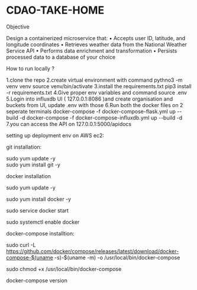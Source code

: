 # CDAO-TAKE-HOME

Objective

Design a containerized microservice that:
• Accepts user ID, latitude, and longitude coordinates
• Retrieves weather data from the National Weather Service API
• Performs data enrichment and transformation
• Persists processed data to a database of your choice

How to run locally ?

1.clone the repo
2.create virtual environment with command
    pythno3 -m venv venv
    source venv/bin/activate
3.install the requirements.txt
    pip3 install -r requirements.txt
4.Give proper env variables and command source .env
5.Login into influxdb UI ( 127.0.0.1:8086 )and create organisation and buckets from UI, 
    update .env with those
6.Run both the docker files on 2 seperate terminals
    docker-compose -f docker-compose-flask.yml up --build -d
    docker-compose -f docker-compose-influxdb.yml up --build -d
7.you can access the API on 127.0.0.1:5000/apidocs

setting up deployment env on AWS ec2:

git installation:

sudo yum update -y  
sudo yum install git -y

docker installation

sudo yum update -y  

sudo yum install docker -y  

sudo service docker start  

sudo systemctl enable docker  


docker-compose installtion:

sudo curl -L https://github.com/docker/compose/releases/latest/download/docker-compose-$(uname -s)-$(uname -m) -o /usr/local/bin/docker-compose

sudo chmod +x /usr/local/bin/docker-compose

docker-compose version